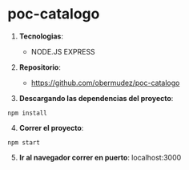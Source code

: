 # poc-catalogo

1. __Tecnologias__: 
     * NODE.JS EXPRESS


2. __Repositorio__: 
     * https://github.com/obermudez/poc-catalogo

3.  __Descargando las dependencias del proyecto__:  
~~~~
npm install
~~~~


4.  __Correr el proyecto__:  
~~~~
npm start
~~~~

5. __Ir al navegador correr en puerto__: localhost:3000

